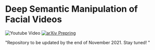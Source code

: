# Deep Semantic Manipulation of Facial Videos
![Youtube Video](https://img.shields.io/badge/HD%20Video-Results-red?logo=youtube)
[![arXiv Prepring](https://img.shields.io/badge/arXiv-Preprint-red?logo=arxiv)](https://arxiv.org/abs/2111.07902)

"Repository to be updated by the end of November 2021. Stay tuned! "
